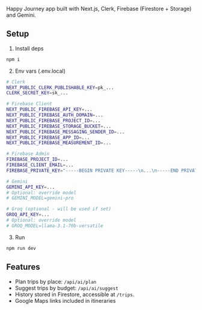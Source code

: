 Happy Journey app built with Next.js, Clerk, Firebase (Firestore + Storage) and Gemini.

## Setup

1) Install deps

```bash
npm i
```

2) Env vars (.env.local)

```bash
# Clerk
NEXT_PUBLIC_CLERK_PUBLISHABLE_KEY=pk_...
CLERK_SECRET_KEY=sk_...

# Firebase Client
NEXT_PUBLIC_FIREBASE_API_KEY=...
NEXT_PUBLIC_FIREBASE_AUTH_DOMAIN=...
NEXT_PUBLIC_FIREBASE_PROJECT_ID=...
NEXT_PUBLIC_FIREBASE_STORAGE_BUCKET=...
NEXT_PUBLIC_FIREBASE_MESSAGING_SENDER_ID=...
NEXT_PUBLIC_FIREBASE_APP_ID=...
NEXT_PUBLIC_FIREBASE_MEASUREMENT_ID=...

# Firebase Admin
FIREBASE_PROJECT_ID=...
FIREBASE_CLIENT_EMAIL=...
FIREBASE_PRIVATE_KEY="-----BEGIN PRIVATE KEY-----\n...\n-----END PRIVATE KEY-----\n"

# Gemini
GEMINI_API_KEY=...
# Optional: override model
# GEMINI_MODEL=gemini-pro

# Groq (optional - will be used if set)
GROQ_API_KEY=...
# Optional: override model
# GROQ_MODEL=llama-3.1-70b-versatile
```

3) Run

```bash
npm run dev
```

## Features

- Plan trips by place: `/api/ai/plan`
- Suggest trips by budget: `/api/ai/suggest`
- History stored in Firestore, accessible at `/trips`.
- Google Maps links included in itineraries
